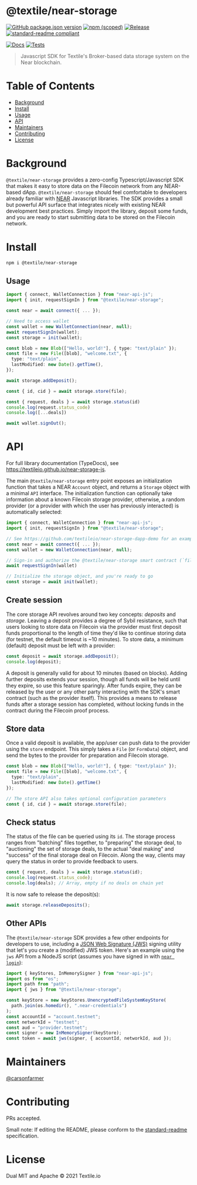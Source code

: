 # @textile/near-storage

[![GitHub package.json version](https://img.shields.io/github/package-json/v/textileio/near-storage-js.svg)](./package.json)
[![npm (scoped)](https://img.shields.io/npm/v/@textile/near-storage.svg)](https://www.npmjs.com/package/@textile/near-storage)
[![Release](https://img.shields.io/github/release/textileio/near-storage-js.svg)](https://github.com/textileio/near-storage-js/releases/latest)
[![standard-readme compliant](https://img.shields.io/badge/standard--readme-OK-green.svg)](https://github.com/RichardLitt/standard-readme)

[![Docs](https://github.com/textileio/near-storage-js/workflows/Docs/badge.svg)](https://github.com/textileio/near-storage-js/actions/workflows/docs.yml)
[![Tests](https://github.com/textileio/near-storage-js/workflows/Test/badge.svg)](https://github.com/textileio/near-storage-js/actions/workflows/test.yml)

> Javascript SDK for Textile's Broker-based data storage system on the Near blockchain.

# Table of Contents

- [Background](#background)
- [Install](#install)
- [Usage](#usage)
- [API](#api)
- [Maintainers](#maintainers)
- [Contributing](#contributing)
- [License](#license)

# Background

`@textile/near-storage` provides a zero-config Typescript/Javascript SDK that makes it easy to store data on the Filecoin network from any NEAR-based dApp. `@textile/near-storage` should feel comfortable to developers already familiar with [NEAR](https://near.org/) Javascript libraries. The SDK provides a small but powerful API surface that integrates nicely with existing NEAR development best practices. Simply import the library, deposit some funds, and you are ready to start submitting data to be stored on the Filecoin network.

# Install

```bash
npm i @textile/near-storage
```

## Usage

```typescript
import { connect, WalletConnection } from "near-api-js";
import { init, requestSignIn } from "@textile/near-storage";

const near = await connect({ ... });

// Need to access wallet
const wallet = new WalletConnection(near, null);
await requestSignIn(wallet);
const storage = init(wallet);

const blob = new Blob(["Hello, world!"], { type: "text/plain" });
const file = new File([blob], "welcome.txt", {
  type: "text/plain",
  lastModified: new Date().getTime(),
});

await storage.addDeposit();

const { id, cid } = await storage.store(file);

const { request, deals } = await storage.status(id)
console.log(request.status_code)
console.log([...deals])

await wallet.signOut();
```

# API

For full library documentation (TypeDocs), see https://textileio.github.io/near-storage-js.

The main `@textile/near-storage` entry point exposes an initialization function that takes a NEAR `Account` object, and returns a `Storage` object with a minimal `API` interface. The initialization function can optionally take information about a known Filecoin storage provider, otherwise, a random provider (or a provider with which the user has previously interacted) is automatically selected:

```typescript
import { connect, WalletConnection } from "near-api-js";
import { init, requestSignIn } from "@textile/near-storage";

// See https://github.com/textileio/near-storage-dapp-demo for an example of initializing a NEAR dApp
const near = await connect({ ... });
const wallet = new WalletConnection(near, null);

// Sign-in and authorize the @textile/near-storage smart contract (`filecoin-bridge.testnet`)
await requestSignIn(wallet)

// Initialize the storage object, and you're ready to go
const storage = await init(wallet);
```

## Create session

The core storage API revolves around two key concepts: _deposits_ and _storage_. Leaving a deposit provides a degree of Sybil resistance, such that users looking to store data on Filecoin via the provider must first deposit funds proportional to the length of time they'd like to continue storing data (for testnet, the default timeout is ~10 minutes). To store data, a minimum (default) deposit must be left with a provider:

```typescript
const deposit = await storage.addDeposit();
console.log(deposit);
```

A deposit is generally valid for about 10 minutes (based on blocks). Adding further deposits extends your session, though all funds will be held until they expire, so use this feature sparingly. After funds expire, they can be released by the user or any other party interacting with the SDK's smart contract (such as the provider itself). This provides a means to release funds after a storage session has completed, without locking funds in the contract during the Filecoin proof process.

## Store data

Once a valid deposit is available, the app/user can push data to the provider using the `store` endpoint. This simply takes a `File` (or `FormData`) object, and send the bytes to the provider for preparation and Filecoin storage.

```typescript
const blob = new Blob(["Hello, world!"], { type: "text/plain" });
const file = new File([blob], "welcome.txt", {
  type: "text/plain",
  lastModified: new Date().getTime()
});

// The store API also takes optional configuration parameters
const { id, cid } = await storage.store(file);
```

## Check status

The status of the file can be queried using its `id`. The storage process ranges from "batching" files together, to "preparing" the storage deal, to "auctioning" the set of storage deals, to the actual "deal making" and "success" of the final storage deal on Filecoin. Along the way, clients may query the status in order to provide feedback to users.

```typescript
const { request, deals } = await storage.status(id);
console.log(request.status_code);
console.log(deals); // Array, empty if no deals on chain yet
```

It is now safe to release the deposit(s):

```typescript
await storage.releaseDeposits();
```

## Other APIs

The `@textile/near-storage` SDK provides a few other endpoints for developers to use, including a [JSON Web Signature (JWS)](https://datatracker.ietf.org/doc/html/rfc7515) signing utility that let's you create a (modified) JWS token. Here's an example using the `jws` API from a NodeJS script (assumes you have signed in with [`near login`](https://github.com/near/near-cli)):

```javascript
import { keyStores, InMemorySigner } from "near-api-js";
import os from "os";
import path from "path";
import { jws } from "@textile/near-storage";

const keyStore = new keyStores.UnencryptedFileSystemKeyStore(
  path.join(os.homedir(), ".near-credentials")
);
const accountId = "account.testnet";
const networkId = "testnet";
const aud = "provider.testnet";
const signer = new InMemorySigner(keyStore);
const token = await jws(signer, { accountId, networkId, aud });
```

# Maintainers

[@carsonfarmer](https://github.com/carsonfarmer)

# Contributing

PRs accepted.

Small note: If editing the README, please conform to the
[standard-readme](https://github.com/RichardLitt/standard-readme) specification.

# License

Dual MIT and Apache © 2021 Textile.io
